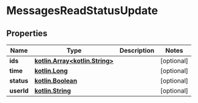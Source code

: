 # MessagesReadStatusUpdate

## Properties
Name | Type | Description | Notes
------------ | ------------- | ------------- | -------------
**ids** | [**kotlin.Array&lt;kotlin.String&gt;**](.md) |  |  [optional]
**time** | [**kotlin.Long**](.md) |  |  [optional]
**status** | [**kotlin.Boolean**](.md) |  |  [optional]
**userId** | [**kotlin.String**](.md) |  |  [optional]
